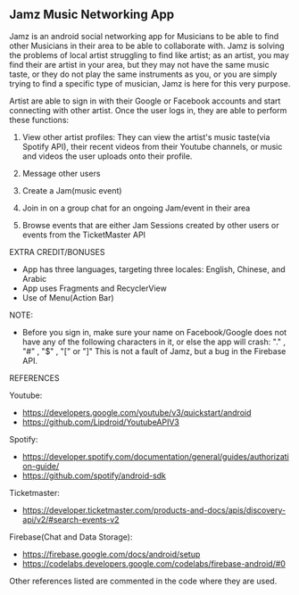 ## Jamz Music Networking App
Jamz is an android social networking app for Musicians to be able to find other Musicians in their area to be able to collaborate with. Jamz is solving the problems of local artist struggling to find like artist; as an artist, you may find their are artist in your area, but they may not have the same music taste, or they do not play the same instruments as you, or you are simply trying to find a specific type of musician, Jamz is here for this very purpose.

Artist are able to sign in with their Google or Facebook accounts and start connecting with other artist. Once the user logs in, they are able to perform these functions:

1. View other artist profiles: They can view the artist's music taste(via Spotify API), their recent videos from their Youtube channels, or music and videos the user uploads onto their profile.

2. Message other users

3. Create a Jam(music event)

4. Join in on a group chat for an ongoing Jam/event in their area

5. Browse events that are either Jam Sessions created by other users or events from the TicketMaster API


EXTRA CREDIT/BONUSES
  - App has three languages, targeting three locales: English, Chinese, and Arabic
  - App uses Fragments and RecyclerView
  - Use of Menu(Action Bar)

NOTE:
  - Before you sign in, make sure your name on Facebook/Google does not have any of the following characters in it, or else the app will crash: "." , "#" , "$" , "[" or "]"
  This is not a fault of Jamz, but a bug in the Firebase API.

REFERENCES

Youtube:
  - https://developers.google.com/youtube/v3/quickstart/android
  - https://github.com/Lipdroid/YoutubeAPIV3

Spotify:
  - https://developer.spotify.com/documentation/general/guides/authorization-guide/
  - https://github.com/spotify/android-sdk

Ticketmaster:
  - https://developer.ticketmaster.com/products-and-docs/apis/discovery-api/v2/#search-events-v2

Firebase(Chat and Data Storage):
  - https://firebase.google.com/docs/android/setup
  - https://codelabs.developers.google.com/codelabs/firebase-android/#0


Other references listed are commented in the code where they are used.
